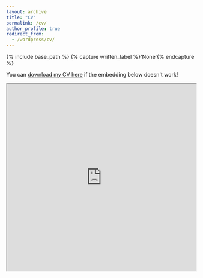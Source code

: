 ```yaml
---
layout: archive
title: "CV"
permalink: /cv/
author_profile: true
redirect_from:
  - /wordpress/cv/
---
```



{% include base_path %}
{% capture written_label %}'None'{% endcapture %}

You can <u><a href="https://nojansheybani.github.io/Nojan_Sheybani_cv.pdf">download my CV here</a></u> if the embedding below doesn't work!
<br/>

<html>
  <head>
    <title>Title of the document</title>
  </head>
  <body>
    <iframe src="https://nojansheybani.github.io/files/paper1.pdf" width="100%" height="500px">
    </iframe>
  </body>
</html>